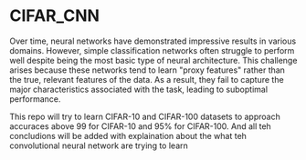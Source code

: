 # CIFAR_CNN
Over time, neural networks have demonstrated impressive results in various domains. However, simple classification networks often struggle to perform well despite being the most basic type of neural architecture. This challenge arises because these networks tend to learn "proxy features" rather than the true, relevant features of the data. As a result, they fail to capture the major characteristics associated with the task, leading to suboptimal performance.

This repo will try to learn CIFAR-10 and CIFAR-100 datasets to approach accuraces above 99 for CIFAR-10 and 95% for CIFAR-100. And all teh concludions will be added with explaination about the what teh convolutional neural network are trying to learn 
